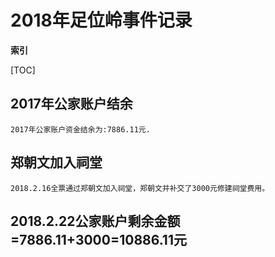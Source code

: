 # 2018年足位岭事件记录

**索引**

[TOC]
## 2017年公家账户结余
	2017年公家账户资金结余为:7886.11元.
## 郑朝文加入祠堂
	2018.2.16全票通过郑朝文加入祠堂，郑朝文并补交了3000元修建祠堂费用。
## 2018.2.22公家账户剩余金额=7886.11+3000=10886.11元
